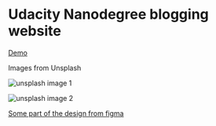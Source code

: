 # Udacity Nanodegree blogging website

[Demo](https://und-blog-website.vercel.app/)

Images from Unsplash

![unsplash image 1](https://images.unsplash.com/photo-1488646953014-85cb44e25828?ixlib=rb-4.0.3&ixid=MnwxMjA3fDB8MHxzZWFyY2h8Mnx8dHJhdmVsfGVufDB8fDB8fA%3D%3D&auto=format&fit=crop&w=500&q=60)

![unsplash image 2](https://images.unsplash.com/photo-1503220317375-aaad61436b1b?ixlib=rb-4.0.3&ixid=MnwxMjA3fDB8MHxzZWFyY2h8MTZ8fHRyYXZlbHxlbnwwfHwwfHw%3D&auto=format&fit=crop&w=500&q=60)

[Some part of the design from figma](https://www.figma.com/file/ChQ1HdvjH3D86qysLWSfDd/Free-Blog-Template--%7C-Modern-%26-Creative-design-(Community)?t=fmh2k7ffJGZ3DFgw-0)
